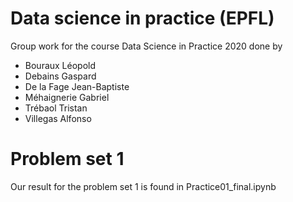 # Data science in practice (EPFL)
Group work for the course Data Science in Practice 2020 done by
- Bouraux Léopold
- Debains Gaspard
- De la Fage Jean-Baptiste
- Méhaignerie Gabriel
- Trébaol Tristan
- Villegas Alfonso

# Problem set 1
Our result for the problem set 1 is found in Practice01_final.ipynb 
